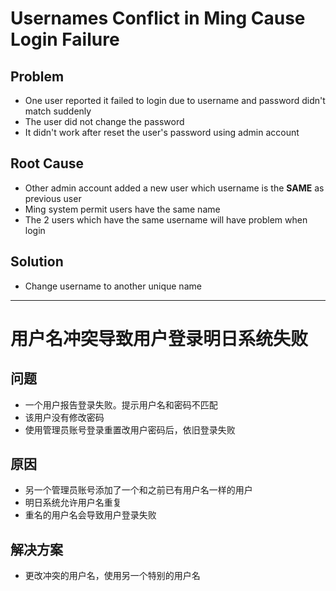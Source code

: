# Usernames Conflict in Ming Cause Login Failure

## Problem
* One user reported it failed to login due to username and password didn't match suddenly
* The user did not change the password
* It didn't work after reset the user's password using admin account

## Root Cause
* Other admin account added a new user which username is the **SAME** as previous user
* Ming system permit users have the same name
* The 2 users which have the same username will have problem when login

## Solution
* Change username to another unique name

------

# 用户名冲突导致用户登录明日系统失败

## 问题
* 一个用户报告登录失败。提示用户名和密码不匹配
* 该用户没有修改密码
* 使用管理员账号登录重置改用户密码后，依旧登录失败

## 原因
* 另一个管理员账号添加了一个和之前已有用户名一样的用户
* 明日系统允许用户名重复
* 重名的用户名会导致用户登录失败

## 解决方案
* 更改冲突的用户名，使用另一个特别的用户名
